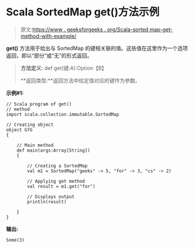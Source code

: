 # Scala SortedMap get()方法示例

> 原文:[https://www . geeksforgeeks . org/Scala-sorted map-get-method-with-example/](https://www.geeksforgeeks.org/scala-sortedmap-get-method-with-example/)

**get()** 方法用于给出与 SortedMap 的键相关联的值。这些值在这里作为一个选项返回，即以“部分”或“无”的形式返回。

> **方法定义:** def get(键:A):Option【B】
> 
> **返回类型:**返回方法中给定值对应的键作为参数。

**示例#1:**

```
// Scala program of get()
// method
import scala.collection.immutable.SortedMap

// Creating object
object GfG
{ 

    // Main method
    def main(args:Array[String])
    {

        // Creating a SortedMap
        val m1 = SortedMap("geeks" -> 5, "for" -> 3, "cs" -> 2) 

        // Applying get method
        val result = m1.get("for")

        // Displays output
        println(result)

    }
}
```

**输出:**

```
Some(3)

```